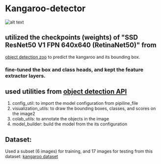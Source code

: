 # Kangaroo-detector

![alt text](https://github.com/mziad97/Kangaroo-detector/blob/main/gif_frame_006.jpg)

## utilized the checkpoints (weights) of "SSD ResNet50 V1 FPN 640x640 (RetinaNet50)" from 
[object detection zoo](https://github.com/tensorflow/models/blob/master/research/object_detection/g3doc/tf2_detection_zoo.md) to predict the kangaroo and its bounding box.

### fine-tuned the box and class heads, and kept the feature extractor layers.

## used utilities from [object detection API](https://github.com/tensorflow/models/blob/master/research/object_detection/g3doc/tf2.md)
1. config_util: to import the model configuration from pipiline_file
2. visualization_utils: to draw the bounding boxes, classes, and scores on the image2
3. colab_utils: to annotate the objects in the image
4. model_builder: build the model from the its configuration

## Dataset: 
Used a subset (6 images) for training, and 17 images for testing from this dataset: [kangaroo dataset](https://www.kaggle.com/hugozanini1/kangaroodataset)

